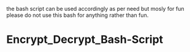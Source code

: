 the bash script can be used accordingly as per need but mosly for fun please do not use this  bash for anything rather than fun.
# Encrypt_Decrypt_Bash-Script
